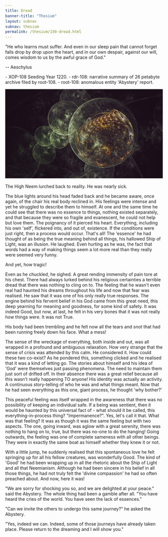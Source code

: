 ```yaml
---
title: Dread
banner-title: "Thesium" 
layout: subnav 
subnav: thesium 
permalink: /thesium/150-dread.html
---
```


<div class="quote">
"He who learns must suffer. And even in our sleep pain that
cannot forget falls drop by drop upon the heart, and in our own despair,
against our will, comes wisdom to us by the awful grace of God."

-- Aeschylus
</div>

<div class="data">
- XOP-108 Seeding Year 1220.
- rdr-108: narrative summary of 26 petabyte archive filed by root-108.  
- root-108: anomalous entity 'Abystery' report.
</div>

![dragon egg - capn-damo deviantart.com](/assets/images/Thesium/dragon-egg.jpg)

The High Neem lurched back to reality. He was nearly sick.

The blue lights around his head faded back and he became aware, once
again, of the chair his real body reclined in. His feelings were 
intense and yet he struggled to describe them to himself. At one and
the same time he could see that there was no essence to things,
nothing existed separately, and that because they were so fragile
and evanescent, he could not help but love them. The poignancy of it
pierced his heart. Everything, including his own 'self', flickered
into, and out of, existence. If the conditions were just right, then
a process would occur. That's all! The 'essence' he had thought of as
being the true meaning behind all things, his hallowed Ship of
Light, was an illusion. He laughed. Even hurting as he was, the fact
that words had a way of making things seem a lot more real than they
really were seemed very funny.

And yet, how tragic!

Even as he chuckled, he sighed. A great rending immensity of pain
tore at his chest. There had always lurked behind his religious
certainties a terrible dread that there was nothing to cling on to.
The feeling that he wasn't even real had haunted his dreams
throughout his life and now that fear was realised. He saw that it
was one of his only really true responses. The engine behind his
fervent belief in his God came from this great need, this deep
yearning for meaning and goodness, for some kind of safety. It was
indeed Good, but now, at last, he felt in his very bones that it was
not really how things were. It was not True.

His body had been trembling and he felt now all the tears and snot
that had been running freely down his face. What a mess!

The sense of the wreckage of everything, both inside and out, was
all wrapped in a profound and ambiguous relaxation. How very strange
that the sense of crisis was attended by this calm. He considered
it. How could these two co-exist? As he pondered this, something
clicked and he realised that it was a kind of letting go. The
stories about himself and his idea of 'God' were themselves just
passing phenomena. The need to maintain them just sort of drifted
off. In their absence there was a great relief because all this
wasn't really happening TO anyone! His identity was actually an
activity. A continuous story-telling of who he was and what things
meant. Now that he had seen everything as this one, giant process,
he thought 'why bother?' 

This peaceful feeling was itself wrapped in the awareness that there
was no possibility of keeping an individual safe. If a being was
sentient, then it would be haunted by this universal fact of - what
should it be called, this everything-in-process thing?
"Impermanence?". Yes, let's call it that. What was that feeling? It
was as though it was the same feeling but with two aspects. The one,
going inward, was aglow with a great serenity, there was nothing to
hang on to, true, but there was no-one to do the hanging! Going
outwards, the feeling was one of complete sameness with all other
beings. They were in exactly the same boat as himself whether they
knew it or not. 

With a little jump, he suddenly realised that this spontaneous love
he felt springing up for all his fellow creatures, was wonderfully
Good. The kind of 'Good' he had been wrapping up in all the rhetoric
about the Ship of Light and all that Neemianism. Although he had
been sincere in his belief in all those things, he had not truly
felt the 'divine compassion' he had so often preached about. And
now, here it was!

"We are sorry for shocking you so, and we are delighted at your
peace." said the Abystery. The whole thing had been a gamble after
all. "You have heard the cries of the world. You have seen the lack of
essences."

"Can we invite the others to undergo this same journey?" he asked the
Abystery.

"Yes, indeed we can. Indeed, some of those journeys have already
taken place. Please return to the dreaming and I will show you." 
